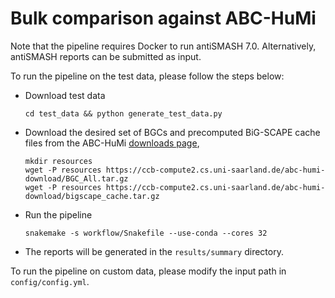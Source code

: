# Bulk comparison against ABC-HuMi

Note that the pipeline requires Docker to run antiSMASH 7.0. Alternatively, antiSMASH reports can be submitted as input.

To run the pipeline on the test data, please follow the steps below:
- Download test data
    ```
    cd test_data && python generate_test_data.py
    ```
- Download the desired set of BGCs and precomputed BiG-SCAPE cache files from the ABC-HuMi [downloads page](https://ccb-web.cs.uni-saarland.de/abc_humi/downloads),
    ```
    mkdir resources
    wget -P resources https://ccb-compute2.cs.uni-saarland.de/abc-humi-download/BGC_All.tar.gz
    wget -P resources https://ccb-compute2.cs.uni-saarland.de/abc-humi-download/bigscape_cache.tar.gz
    ```
- Run the pipeline
    ```
    snakemake -s workflow/Snakefile --use-conda --cores 32 
    ```
- The reports will be generated in the `results/summary` directory.

To run the pipeline on custom data, please modify the input path in `config/config.yml`. 